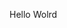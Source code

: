 Hello Wolrd



























































































































































































































































































































































































































































































































































































































































































































































































































































































































































































































































































































































































































































































































































































































































































































































































































































